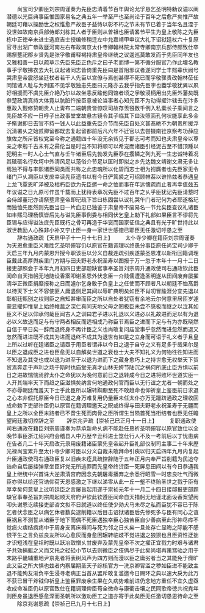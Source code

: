 <!-- { "loadSidebar": true } -->
　　尚宝司少卿臣刘宗周谨奏为先臣忠清着节百年舆论允孚恳乞圣明特勅议谥以阐潜德以光巨典事臣惟国家易名之典五年一举至严也至尚论于百年之后愈严矣惟严故朝廷可藉以操励世之权惟愈严故臣子益恃以彰不朽之节未有节已着于当年名且湮于没世如故南京兵部侍郎刘栋其人者于臣则从曽祖也臣请畧节平生为皇上敬陈之先臣栋中正徳辛未进士选庻吉士授编修稍迁左中允嘉靖甲申议大礼下诏狱廷杖六十复原官寻出湖广叅政歴河南左右布政南京太仆寺卿翰林院太常寺卿南京兵部侍郎致仕卒赐祭塟祀郡乡贤先是张孚敬甫释褐持肃皇帝继统之议逡巡莫敢发而于先臣同年友也又雅相善一日以疏草示先臣先臣正色斥之曰子老而博一第不循分服官乃作此壊名教事乎孚敬拂衣去大礼议起诸同志皆倚重先臣曰是首阻邪议者遂同学士丰熙辈伏阙号哭肃皇帝震怒坐廷杖者若干人先臣以宫僚与焉创甚得不死已而孚敬骤贵改翰林莅任同馆诸人耻与为列匿不见孚敬独恚先臣曰元隆亦去我乎指先臣字也葢孚敬犹兾以夙好相援而不虞先臣介絶乃尔以故坐恚反踰他同馆者顷之孚敬浸柄用出先臣外藩矣既叅楚政清真持大体竟以肮脏忤按臣意被论当事者心知先臣不为动得擢汴辖去在汴多惠政入觐修贽朝贵人止靑布二端朝贵皆惊叹司故存羡镪数千例入私槖长子乘间言之先臣故不应一日呼子出政事堂堂故悬古镜令其子临其下曰汝照面孔何状能享此多金子惭谢即日去官不持一钱人以此益重先臣介节而先臣自处义甚髙絶不为朝贵所援浮沉淸署乆之始贰卿留都既去复起留都前后凡六年不迁官以去尝摄南铨京察考功薛应旗佐之所斥皆权党至今称之通籍四十年没无余赀见于郡志可考而知也夫肃皇帝以尊亲之孝剏千古未有之彛伦当是时岂不知将顺可以希宠而诸臣引经泥古至不惜顶踵以犯明主一时人心士气直与壬午诸臣后先勃发先臣忝在撄鳞之列九死一生忠诚特着况其砥砺名行坎坷中外淸风足以范俗介节足以匡时即拟之乡先达魏文靖谢文肃无多让焉独不得与丰熙诸臣同类而共称之此忠魂所以化碧而志士相为拊膺者也先臣家无令绪门戸乆凋臣以支庻幸读先臣遗书以有今日俨箕裘之可绍顾帷葢以谁怜兹者恭遇皇上龙飞覃恩旷泽被及枯朽臣欲为先臣邀一命之恤而事在年远懐疏而止者再幸值兹五年议谥之日九原可作虽千载而上犹待表章况先臣不过百年之乆乎臣犹记先臣请塟时会侍郎董玘亦请祭塟肃皇帝即玘疏下旨曰栋固尝以议礼哭午门者玘何为者耶遂格玘而独恤先臣然则先臣当日一片血忠已独鉴于肃皇帝不废易名一节允矣臣查议礼诸臣如丰熙马理杨慎皆后先与谥先臣事例委与相同伏乞皇上勅下礼部如果臣言不谬将先臣锡与应得谥法庻先臣既朽之骨可再造于华衮而国家征信之典且有光于旷世持此以淑世教励人心殊非小补又宁止臣一身一家世世感徳已耶臣无任激切吁恳之至
　　辞右通政疏【天启甲子十一月十七日上】
　　太仆寺少卿在籍臣刘宗周谨奏为天恩愈重臣义难胜乞圣明俯容仍以原官在籍调理以终愚分事臣原任尚宝司少卿于天启三年九月内蒙恩升授今职该臣以分义自裁连疏引疾遂蒙圣恩准以新衔回籍调理臣戴此髙厚舆疾里门方期与田夫野老永祝圣寿以图报于万一忽于本年十一月十二日接吏部照会于本年九月初四日吏部题缺官事奉圣旨刘宗周升通政使司右通政钦此臣闻命自天措躬无地随设香案叩谢圣恩外伏念臣一介贱儒遭逢圣明遂从田间废弃屡擢淸华正微臣捐糜报称之日而遽尔乞身敢于负皇上之任使而不顾者凡以朝廷不恤髙爵以待天下士义不容使匪人庸竖侧足其间以辱旷典明矣如臣不肖叨冒踰涯分宜先退以彰朝廷甄别之权则臣之自知甚审而臣之所以自处者犹窃有余地云尔何意里居匝岁遽蒙显擢仰惟皇上始终帷葢之深仁真同天地父母之罔极臣未尝不感极而继之以泣其如臣义不足以仰承何哉臣闻古人之训曰君子进以礼退以义进必以礼故进而足以有为退必以义故退而足与有守两者相反而适相成乃称臣节焉臣之进而下足与有为亦既晓然自信于平日矣一辞而退终身不再计臣之义也尚敢复问庙堂事乎忽然而进忽然而退又忽然而进进既不成其为进而退终不成其为退世有如是之立身而可语于礼义者乎且皇上所以过听在廷诸臣之请亟于用臣者谓非以今日之退于自守之义有足多乎哉果尔是以臣之退成臣之进也臣愈无以自解矣世道之衰也士大夫不知礼义为何物徃徃知进而不知退及其变也或以退为进至于以退为进而下之藏身愈巧上之持世愈无权举天下贸贸焉奔走于声利之场于斯时也庙堂无真才山林无姱节陆沉之祸何所底止臣方惧以前日之进故惴惴焉辞太仆之命犹以为晚何意前日之退转成今日之进将败坏世道实臣一人开其端率天下而趋之臣滋惧矣纳言何地通政何官而臣以无行谊之尤者一朝而处之不亦辱朝廷而羞天下士乎此臣所以辗转踟蹰至死不敢趋命也仰祈皇上鉴臣前日求退之心本非假托原臣今日已退之身万难复用仍量臣未任太仆亦万无躐跻通政之理收回成命勅下吏部许臣仍以原官在籍调理邀天之贶或终得与田夫野老永祝圣寿于无疆而皇上之所以全臣末路者已不啻生死而肉骨之臣所谓生当陨首死当衔结者也臣无任瞻望阙廷激切控辞之至
　　辞京兆尹疏【崇祯己巳正月十一日上】
　　复职通政使司右通政在籍臣刘宗周谨奏为恭承新命乆病不能赴任恳祈圣明俯容以原官致仕以全晚节事臣浙江绍兴府会稽县人中万歴辛丑科进士筮仕行人不及一考前后以丁忧患病在告者几二十年天启改元录用废籍诸臣蒙先皇帝起升臣礼部仪制司主事二十年来歴光禄尚宝累升至太仆寺少卿时臣以分义自裁未敢拜命引疾以归天启四年九月内复起升臣通政使司右通政臣复以旧疾未痊具疏控辞随于五年正月内奉严旨削籍为民追夺诰命自后屡挂弹章坐臣奸党无所逃罪而先皇帝终贷臣一死屏息田间以有今日恭遇我皇上继统中兴首诛大逆肃清宫府因念先朝屠毒播弃之余悉行昭雪一时忠良吐气而微臣亦得以给还官诰仰荷天恩感激之下继以涕零从此一丘一壑不终贻圣世之戮于臣有厚幸矣何意皇上过听廷臣之言屡旨起用遂于崇祯元年十一月二十四日接邸报吏部题缺官事奉圣旨刘宗周起顺天府府尹钦此钦遵臣闻命自天措躬无地谨北面设香案望阙叩头谢恩讫续接吏部咨文拟不日就道以终任使少効犬马未尽之私而臣犹不容已于陈乞者伏念臣之以病乞休者数矣逮削籍以后目击诏狱诸臣后先惨死多与臣有同心之谊臣祸且不测誓从诸臣于地下而偶不死臣遇独幸臣心独苦臣自少善病至此形神尽瘁不觉痰火痞结疯疡中于周身支离床褥间与死为邻之日乆矣一旦处存亡显晦之际能不感恨平生之言负兹良友所以心愈灰而身愈困辗转临歧不觉进退之狼狈也且臣资性迂拙才识短浅在皇祖时既以跃冶取憎乆甘废弃及蒙先皇帝不次之擢正宜戮力时艰与诸君子共効捐躯之义而又托之硁硁小节以去则微臣之伎俩尽于此矣尚堪再策驽骀之用于末路乎畿辅重地尹京兆者将表树风声为四方则而漫以臣之庸劣者当之其能免于瘝旷此又臣之所大惧也兹者内察届期圣天子综核官方一洗京卿冐滥之秽如臣进不能致主退不能殉友渐负平生浸寻老病正当首从罢斥敢复滥邀今日赐环之典以速大戾为此万不获已冒干斧钺仰祈皇上鉴臣罪废余生果在久病势难前进仍念地方重任不宜久虚亟收成命准臣仍以原官致仕在籍调理俾臣苟全微命与康衢击壤之民同歌帝徳共祝尭年则臣身虽退臣感愈深而圣朝所以激劝臣工之道亦寄于此矣臣无任激切恳恩待命之至
　　除京兆谢恩疏【崇祯己巳九月十七日上】
